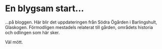 # En blygsam start...

...på bloggen. Här blir det uppdateringen från Södra Ögården i Barlingshult, Glaskogen. Förmodligen mestadels relaterat till gården, områdets historia och odlingen som här sker.

Väl mött.
